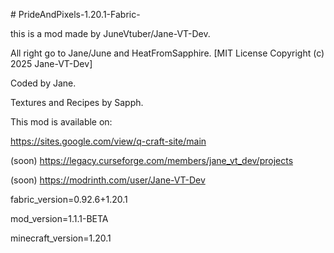﻿﻿# PrideAndPixels-1.20.1-Fabric-

this is a mod made by JuneVtuber/Jane-VT-Dev.

All right go to Jane/June and HeatFromSapphire. 
[MIT License Copyright (c) 2025 Jane-VT-Dev]

Coded by Jane.

Textures and Recipes by Sapph.

This mod is available on:

https://sites.google.com/view/q-craft-site/main

(soon) https://legacy.curseforge.com/members/jane_vt_dev/projects

(soon) https://modrinth.com/user/Jane-VT-Dev

fabric_version=0.92.6+1.20.1

mod_version=1.1.1-BETA

minecraft_version=1.20.1



